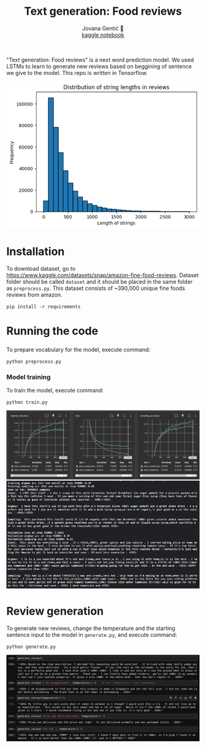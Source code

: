 <div align="center"> <h1> Text generation: Food reviews </h1> </div>
<div align="center"><a>Jovana&nbsp;Gentić 🦆</a></div>
<div align="center"><a href="https://www.kaggle.com/code/jovanagenti/spectrogram-classification-with-conv1d-97-7">kaggle notebook</a></div>

<br>
<br>

"Text generation: Food reviews" is a next word prediction model. We used LSTMs to learn to generate new reviews based on beggining of sentence we give to the model. This repo is written in Tensorflow.

<div align="center"><img src="./images/data_analysis.png"></div>

# Installation #
To download dataset, go to https://www.kaggle.com/datasets/snap/amazon-fine-food-reviews. Dataset folder should be called `dataset` and it should be placed in the same folder as `preprocess.py`.
This dataset consists of ~390,000 unique fine foods reviews from amazon. 
```
pip install -r requirements
```
# Running the code #
###
To prepare vocabulary for the model, execute command:

```
python preprocess.py
```

### Model training
To train the model, execute command:

```
python train.py
```
<div align="center"><img src="./images/tensorboard.png"></div>
<div align="center"><img src="./images/training_step.PNG"></div>

# Review generation #
To generate new reviews, change the temperature and the starting sentence input to the model in `generate.py`, and execute command:

```
python generate.py
```
<div align="center"><img src="./images/generated_reviews.png"></div>
